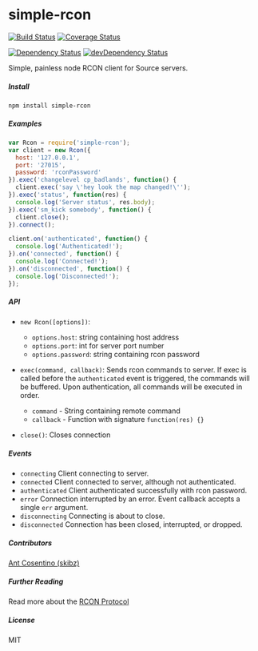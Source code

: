 
# simple-rcon

[![Build Status](https://travis-ci.org/prestonp/simple-rcon.svg?branch=master)](https://travis-ci.org/prestonp/simple-rcon)
[![Coverage Status](https://coveralls.io/repos/prestonp/simple-rcon/badge.svg?branch=master&service=github)](https://coveralls.io/github/prestonp/simple-rcon?branch=master)

[![Dependency Status](https://david-dm.org/prestonp/simple-rcon.svg)](https://david-dm.org/prestonp/simple-rcon)
[![devDependency Status](https://david-dm.org/prestonp/simple-rcon/dev-status.svg)](https://david-dm.org/prestonp/simple-rcon#info=devDependencies)

Simple, painless node RCON client for Source servers.

##### Install

```
npm install simple-rcon
```

##### Examples

```js
var Rcon = require('simple-rcon');
var client = new Rcon({
  host: '127.0.0.1',
  port: '27015',
  password: 'rconPassword'
}).exec('changelevel cp_badlands', function() {
  client.exec('say \'hey look the map changed!\'');
}).exec('status', function(res) {
  console.log('Server status', res.body);
}).exec('sm_kick somebody', function() {
  client.close();
}).connect();

client.on('authenticated', function() {
  console.log('Authenticated!');
}).on('connected', function() {
  console.log('Connected!');
}).on('disconnected', function() {
  console.log('Disconnected!');
});
```

##### API

* `new Rcon([options])`:

    - `options.host`: string containing host address
    - `options.port`: int for server port number
    - `options.password`: string containing rcon password

* `exec(command, callback)`: Sends rcon commands to server. If exec is called before the `authenticated` event is triggered, the commands will be buffered. Upon authentication, all commands will be executed in order.

  - `command` - String containing remote command
  - `callback` - Function with signature `function(res) {}`

* `close()`: Closes connection

##### Events

* `connecting` Client connecting to server.
* `connected` Client connected to server, although not authenticated.
* `authenticated` Client authenticated successfully with rcon password.
* `error` Connection interrupted by an error. Event callback accepts a single `err` argument.
* `disconnecting` Connecting is about to close.
* `disconnected` Connection has been closed, interrupted, or dropped.

##### Contributors

[Ant Cosentino (skibz)](https://github.com/skibz)

##### Further Reading
Read more about the [RCON Protocol](https://developer.valvesoftware.com/wiki/Source_RCON_Protocol)

##### License

MIT
